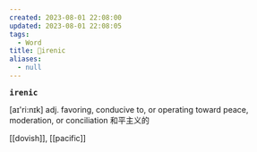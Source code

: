 ```yaml
---
created: 2023-08-01 22:08:00
updated: 2023-08-01 22:08:05
tags:
  - Word
title: 📖irenic
aliases:
  - null
---
```


<pre><strong>irenic</strong></pre>
[aɪ'ri:nɪk]
adj. favoring, conducive to, or operating toward peace, moderation, or conciliation 和平主义的

[[dovish]], [[pacific]]